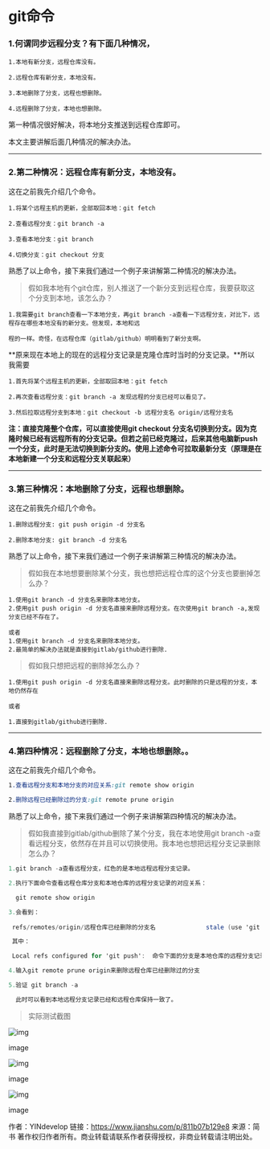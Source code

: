 # git命令

### 1.何谓同步远程分支？有下面几种情况，



```undefined
1.本地有新分支，远程仓库没有。
    
2.远程仓库有新分支，本地没有。

3.本地删除了分支，远程也想删除。

4.远程删除了分支，本地也想删除。
```

第一种情况很好解决，将本地分支推送到远程仓库即可。

本文主要讲解后面几种情况的解决办法。

------

### 2.第二种情况：远程仓库有新分支，本地没有。

这在之前我先介绍几个命令。



```undefined
1.将某个远程主机的更新，全部取回本地：git fetch

2.查看远程分支：git branch -a

3.查看本地分支：git branch

4.切换分支：git checkout 分支
```

熟悉了以上命令，接下来我们通过一个例子来讲解第二种情况的解决办法。

> 假如我本地有个git仓库，别人推送了一个新分支到远程仓库，我要获取这个分支到本地，该怎么办？



```undefined
1.我需要git branch查看一下本地分支，再git branch -a查看一下远程分支，对比下，远程存在哪些本地没有的新分支。但发现，本地和远

程的一样。奇怪，在远程仓库（gitlab/github）明明看到了新分支啊。 
```

**原来现在本地上的现在的远程分支记录是克隆仓库时当时的分支记录。**所以我需要



```undefined
1.首先将某个远程主机的更新，全部取回本地：git fetch

2.再次查看远程分支：git branch -a 发现远程的分支已经可以看见了。

3.然后拉取远程分支到本地：git checkout -b 远程分支名 origin/远程分支名
```

**注：直接克隆整个仓库，可以直接使用git checkout 分支名切换到分支。因为克隆时候已经有远程所有的分支记录。但若之前已经克隆过，后来其他电脑新push一个分支，此时是无法切换到新分支的。使用上述命令可拉取最新分支（原理是在本地新建一个分支和远程分支关联起来）**

------

### 3.第三种情况：本地删除了分支，远程也想删除。

这在之前我先介绍几个命令。



```undefined
1.删除远程分支: git push origin -d 分支名

2.删除本地分支: git branch -d 分支名
```

熟悉了以上命令，接下来我们通过一个例子来讲解第三种情况的解决办法。

> 假如我在本地想要删除某个分支，我也想把远程仓库的这个分支也要删掉怎么办？



```undefined
1.使用git branch -d 分支名来删除本地分支。
2.使用git push origin -d 分支名直接来删除远程分支。在次使用git branch -a,发现分支已经不存在了。

或者
1.使用git branch -d 分支名来删除本地分支。
2.最简单的解决办法就是直接到gitlab/github进行删除.
```

> 假如我只想把远程的删除掉怎么办？



```undefined
1.使用git push origin -d 分支名直接来删除远程分支。此时删除的只是远程的分支，本地仍然存在

或者

1.直接到gitlab/github进行删除.
```

------

### 4.第四种情况：远程删除了分支，本地也想删除。。

这在之前我先介绍几个命令。



```css
1.查看远程分支和本地分支的对应关系:git remote show origin  

2.删除远程已经删除过的分支:git remote prune origin
```

熟悉了以上命令，接下来我们通过一个例子来讲解第四种情况的解决办法。

> 假如我直接到gitlab/github删除了某个分支，我在本地使用git branch -a查看远程分支，依然存在并且可以切换使用。我本地也想把远程分支记录删除怎么办？



```csharp
1.git branch -a查看远程分支，红色的是本地远程远程分支记录。

2.执行下面命令查看远程仓库分支和本地仓库的远程分支记录的对应关系：

  git remote show origin  

3.会看到：
 
 refs/remotes/origin/远程仓库已经删除的分支名              stale (use 'git remote prune' to remove)

 其中：

 Local refs configured for 'git push':  命令下面的分支是本地仓库的远程分支记录中仍存在的分支，但远程仓库已经不存在。

4.输入git remote prune origin来删除远程仓库已经删除过的分支

5.验证 git branch -a

  此时可以看到本地远程分支记录已经和远程仓库保持一致了。
```

> 实际测试截图

![img](https:////upload-images.jianshu.io/upload_images/1894758-8013ae614d7cbf99.png?imageMogr2/auto-orient/strip|imageView2/2/w/1200/format/webp)

image

![img](https:////upload-images.jianshu.io/upload_images/1894758-c6c4e1bf29f3ce43.png?imageMogr2/auto-orient/strip|imageView2/2/w/1200/format/webp)

image

![img](https:////upload-images.jianshu.io/upload_images/1894758-40dff98a5e993a27.png?imageMogr2/auto-orient/strip|imageView2/2/w/1200/format/webp)

image



作者：YINdevelop
链接：https://www.jianshu.com/p/811b07b129e8
来源：简书
著作权归作者所有。商业转载请联系作者获得授权，非商业转载请注明出处。
